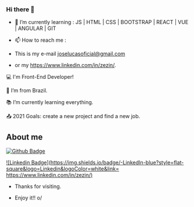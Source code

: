 ### Hi there 👋


- 🌱 I’m currently learning :
JS | HTML | CSS | BOOTSTRAP | REACT | VUE | ANGULAR | GIT 

- 📫 How to reach me : 
- This is my e-mail joselucasoficial@gmail.com
- or my https://www.linkedin.com/in/zezin/.

:computer: I'm Front-End Developer!

:house_with_garden: I’m from Brazil.

:books: I’m currently learning everything.

:outbox_tray: 2021 Goals: create a new project and find a new job.

 

## About me

[![Github Badge](https://img.shields.io/badge/-Github-000?style=flat-square&logo=Github&logoColor=white&link=https://github.com/joselucasoficial)](https://github.com/joselucasoficial)

[![Linkedin Badge](https://img.shields.io/badge/-LinkedIn-blue?style=flat-square&logo=Linkedin&logoColor=white&link= https://www.linkedin.com/in/zezin/)]( https://www.linkedin.com/in/zezin/)



- Thanks for visiting.

- Enjoy it!! o/
